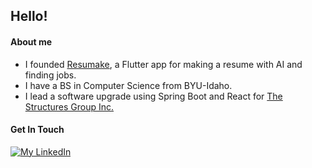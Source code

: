 ## Hello!

#### About me

- I founded [Resumake][4], a Flutter app for making a resume with AI and finding jobs.
- I have a BS in Computer Science from BYU-Idaho.
- I lead a software upgrade using Spring Boot and React for [The Structures Group Inc.][1]

#### Get In Touch

[![My LinkedIn][2]][3] 


  [1]: https://structuresgroup.com/
  [2]: https://img.shields.io/badge/LinkedIn-0077B5?style=for-the-badge&logo=linkedin&logoColor=white
  [3]: https://www.linkedin.com/in/hunterswilhelm/
  [4]: https://resumakejobs.com/
